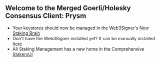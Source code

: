 ## Welcome to the Merged Goerli/Holesky Consensus Client: Prysm

- Your keystores should now be managed in the Web3Signer's [New Staking Brain](http://brain.web3signer-holesky.dappnode/)
- Don't have the Web3Signer installed yet? It can be manually installed [here](http://my.dappnode/#/installer/web3signer-holesky.dnp.dappnode.eth)
- All Staking Management has a new home in the Comprehensive [StakersUI](http://my.dappnode/#/stakers/holesky)
